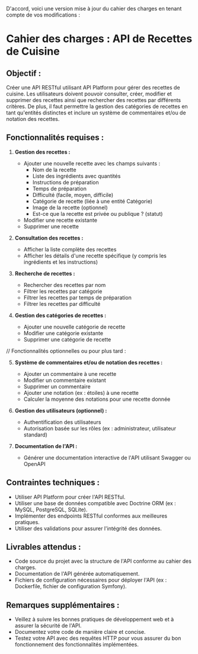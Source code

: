 D'accord, voici une version mise à jour du cahier des charges en tenant compte de vos modifications :

# Cahier des charges : API de Recettes de Cuisine

## Objectif :
Créer une API RESTful utilisant API Platform pour gérer des recettes de cuisine. Les utilisateurs doivent pouvoir consulter, créer, modifier et supprimer des recettes ainsi que rechercher des recettes par différents critères. De plus, il faut permettre la gestion des catégories de recettes en tant qu'entités distinctes et inclure un système de commentaires et/ou de notation des recettes.

## Fonctionnalités requises :

1. **Gestion des recettes :**
   - Ajouter une nouvelle recette avec les champs suivants :
     - Nom de la recette
     - Liste des ingrédients avec quantités
     - Instructions de préparation
     - Temps de préparation
     - Difficulté (facile, moyen, difficile)
     - Catégorie de recette (liée à une entité Catégorie)
     - Image de la recette (optionnel)
     - Est-ce que la recette est privée ou publique ? (statut)
   - Modifier une recette existante
   - Supprimer une recette

2. **Consultation des recettes :**
   - Afficher la liste complète des recettes
   - Afficher les détails d'une recette spécifique (y compris les ingrédients et les instructions)

3. **Recherche de recettes :**
   - Rechercher des recettes par nom
   - Filtrer les recettes par catégorie
   - Filtrer les recettes par temps de préparation
   - Filtrer les recettes par difficulté

4. **Gestion des catégories de recettes :**
   - Ajouter une nouvelle catégorie de recette
   - Modifier une catégorie existante
   - Supprimer une catégorie de recette

// Fonctionnalités optionnelles ou pour plus tard :

5. **Système de commentaires et/ou de notation des recettes :**
   - Ajouter un commentaire à une recette
   - Modifier un commentaire existant
   - Supprimer un commentaire
   - Ajouter une notation (ex : étoiles) à une recette
   - Calculer la moyenne des notations pour une recette donnée

6. **Gestion des utilisateurs (optionnel) :**
   - Authentification des utilisateurs
   - Autorisation basée sur les rôles (ex : administrateur, utilisateur standard)

7. **Documentation de l'API :**
   - Générer une documentation interactive de l'API utilisant Swagger ou OpenAPI

## Contraintes techniques :

- Utiliser API Platform pour créer l'API RESTful.
- Utiliser une base de données compatible avec Doctrine ORM (ex : MySQL, PostgreSQL, SQLite).
- Implémenter des endpoints RESTful conformes aux meilleures pratiques.
- Utiliser des validations pour assurer l'intégrité des données.

## Livrables attendus :

- Code source du projet avec la structure de l'API conforme au cahier des charges.
- Documentation de l'API générée automatiquement.
- Fichiers de configuration nécessaires pour déployer l'API (ex : Dockerfile, fichier de configuration Symfony).

## Remarques supplémentaires :

- Veillez à suivre les bonnes pratiques de développement web et à assurer la sécurité de l'API.
- Documentez votre code de manière claire et concise.
- Testez votre API avec des requêtes HTTP pour vous assurer du bon fonctionnement des fonctionnalités implémentées.
